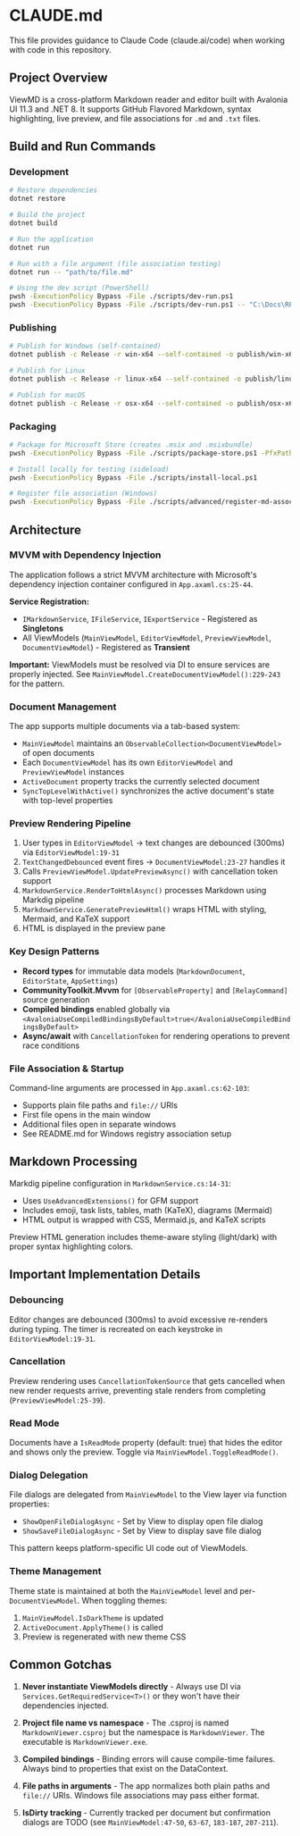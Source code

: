 # CLAUDE.md

This file provides guidance to Claude Code (claude.ai/code) when working with code in this repository.

## Project Overview

ViewMD is a cross-platform Markdown reader and editor built with Avalonia UI 11.3 and .NET 8. It supports GitHub Flavored Markdown, syntax highlighting, live preview, and file associations for `.md` and `.txt` files.

## Build and Run Commands

### Development
```bash
# Restore dependencies
dotnet restore

# Build the project
dotnet build

# Run the application
dotnet run

# Run with a file argument (file association testing)
dotnet run -- "path/to/file.md"

# Using the dev script (PowerShell)
pwsh -ExecutionPolicy Bypass -File ./scripts/dev-run.ps1
pwsh -ExecutionPolicy Bypass -File ./scripts/dev-run.ps1 -- "C:\Docs\README.md"
```

### Publishing
```bash
# Publish for Windows (self-contained)
dotnet publish -c Release -r win-x64 --self-contained -o publish/win-x64

# Publish for Linux
dotnet publish -c Release -r linux-x64 --self-contained -o publish/linux-x64

# Publish for macOS
dotnet publish -c Release -r osx-x64 --self-contained -o publish/osx-x64
```

### Packaging
```bash
# Package for Microsoft Store (creates .msix and .msixbundle)
pwsh -ExecutionPolicy Bypass -File ./scripts/package-store.ps1 -PfxPath ./certs/ViewMD.pfx

# Install locally for testing (sideload)
pwsh -ExecutionPolicy Bypass -File ./scripts/install-local.ps1

# Register file association (Windows)
pwsh -ExecutionPolicy Bypass -File ./scripts/advanced/register-md-association.ps1 -ExePath "C:\Program Files\ViewMD\MarkdownViewer.exe" -SetDefault
```

## Architecture

### MVVM with Dependency Injection

The application follows a strict MVVM architecture with Microsoft's dependency injection container configured in `App.axaml.cs:25-44`.

**Service Registration:**
- `IMarkdownService`, `IFileService`, `IExportService` - Registered as **Singletons**
- All ViewModels (`MainViewModel`, `EditorViewModel`, `PreviewViewModel`, `DocumentViewModel`) - Registered as **Transient**

**Important:** ViewModels must be resolved via DI to ensure services are properly injected. See `MainViewModel.CreateDocumentViewModel():229-243` for the pattern.

### Document Management

The app supports multiple documents via a tab-based system:
- `MainViewModel` maintains an `ObservableCollection<DocumentViewModel>` of open documents
- Each `DocumentViewModel` has its own `EditorViewModel` and `PreviewViewModel` instances
- `ActiveDocument` property tracks the currently selected document
- `SyncTopLevelWithActive()` synchronizes the active document's state with top-level properties

### Preview Rendering Pipeline

1. User types in `EditorViewModel` → text changes are debounced (300ms) via `EditorViewModel:19-31`
2. `TextChangedDebounced` event fires → `DocumentViewModel:23-27` handles it
3. Calls `PreviewViewModel.UpdatePreviewAsync()` with cancellation token support
4. `MarkdownService.RenderToHtmlAsync()` processes Markdown using Markdig pipeline
5. `MarkdownService.GeneratePreviewHtml()` wraps HTML with styling, Mermaid, and KaTeX support
6. HTML is displayed in the preview pane

### Key Design Patterns

- **Record types** for immutable data models (`MarkdownDocument`, `EditorState`, `AppSettings`)
- **CommunityToolkit.Mvvm** for `[ObservableProperty]` and `[RelayCommand]` source generation
- **Compiled bindings** enabled globally via `<AvaloniaUseCompiledBindingsByDefault>true</AvaloniaUseCompiledBindingsByDefault>`
- **Async/await** with `CancellationToken` for rendering operations to prevent race conditions

### File Association & Startup

Command-line arguments are processed in `App.axaml.cs:62-103`:
- Supports plain file paths and `file://` URIs
- First file opens in the main window
- Additional files open in separate windows
- See README.md for Windows registry association setup

## Markdown Processing

Markdig pipeline configuration in `MarkdownService.cs:14-31`:
- Uses `UseAdvancedExtensions()` for GFM support
- Includes emoji, task lists, tables, math (KaTeX), diagrams (Mermaid)
- HTML output is wrapped with CSS, Mermaid.js, and KaTeX scripts

Preview HTML generation includes theme-aware styling (light/dark) with proper syntax highlighting colors.

## Important Implementation Details

### Debouncing
Editor changes are debounced (300ms) to avoid excessive re-renders during typing. The timer is recreated on each keystroke in `EditorViewModel:19-31`.

### Cancellation
Preview rendering uses `CancellationTokenSource` that gets cancelled when new render requests arrive, preventing stale renders from completing (`PreviewViewModel:25-39`).

### Read Mode
Documents have a `IsReadMode` property (default: true) that hides the editor and shows only the preview. Toggle via `MainViewModel.ToggleReadMode()`.

### Dialog Delegation
File dialogs are delegated from `MainViewModel` to the View layer via function properties:
- `ShowOpenFileDialogAsync` - Set by View to display open file dialog
- `ShowSaveFileDialogAsync` - Set by View to display save file dialog

This pattern keeps platform-specific UI code out of ViewModels.

### Theme Management
Theme state is maintained at both the `MainViewModel` level and per-`DocumentViewModel`. When toggling themes:
1. `MainViewModel.IsDarkTheme` is updated
2. `ActiveDocument.ApplyTheme()` is called
3. Preview is regenerated with new theme CSS

## Common Gotchas

1. **Never instantiate ViewModels directly** - Always use DI via `Services.GetRequiredService<T>()` or they won't have their dependencies injected.

2. **Project file name vs namespace** - The .csproj is named `MarkdownViewer.csproj` but the namespace is `MarkdownViewer`. The executable is `MarkdownViewer.exe`.

3. **Compiled bindings** - Binding errors will cause compile-time failures. Always bind to properties that exist on the DataContext.

4. **File paths in arguments** - The app normalizes both plain paths and `file://` URIs. Windows file associations may pass either format.

5. **IsDirty tracking** - Currently tracked per document but confirmation dialogs are TODO (see `MainViewModel:47-50`, `63-67`, `183-187`, `207-211`).
